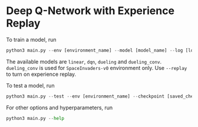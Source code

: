 # Deep Q-Network with Experience Replay
To train a model, run
```python
python3 main.py --env [environment_name] --model [model_name] --log [log_directory]
```
The available models are `linear`, `dqn`, `dueling` and `dueling_conv`.
`dueling_conv` is used for `SpaceInvaders-v0` environment only.
Use `--replay` to turn on experience replay.

To test a model, run
```python
python3 main.py --test --env [environment_name] --checkpoint [saved_checkpoint_path]
```

For other options and hyperparameters, run
```python
python3 main.py --help
```
